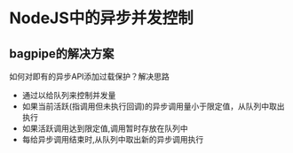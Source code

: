 # NodeJS中的异步并发控制

## bagpipe的解决方案

如何对即有的异步API添加过载保护？解决思路

* 通过以给队列来控制并发量
* 如果当前活跃(指调用但未执行回调)的异步调用量小于限定值，从队列中取出执行
* 如果活跃调用达到限定值,调用暂时存放在队列中
* 每给异步调用结束时,从队列中取出新的异步调用执行

